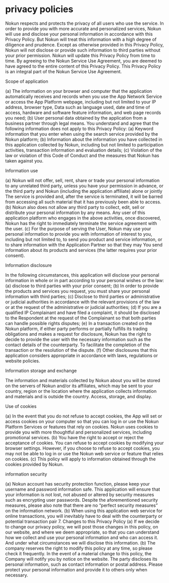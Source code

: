 # privacy policies

Nokun respects and protects the privacy of all users who use the service. In order to provide you with more accurate and personalized services, Nokun will use and disclose your personal information in accordance with this Privacy Policy. But Nokun will treat this information with a high degree of diligence and prudence. Except as otherwise provided in this Privacy Policy, Nokun will not disclose or provide such information to third parties without your prior permission. Nokun will update this Privacy Policy from time to time. By agreeing to the Nokun Service Use Agreement, you are deemed to have agreed to the entire content of this Privacy Policy. This Privacy Policy is an integral part of the Nokun Service Use Agreement.

Scope of application


(a) The information on your browser and computer that the application automatically receives and records when you use the App Network Service or access the App Platform webpage, including but not limited to your IP address, browser type, Data such as language used, date and time of access, hardware and software feature information, and web page records you need;
(b) User personal data obtained by the application from a business partner through legal means.
You understand and agree that the following information does not apply to this Privacy Policy:
(a) Keyword information that you enter when using the search service provided by the Nokun platform;
(b) Information about the information you have collected in this application collected by Nokun, including but not limited to participation activities, transaction information and evaluation details;
(c) Violation of the law or violation of this Code of Conduct and the measures that Nokun has taken against you.

Information use

(a) Nokun will not offer, sell, rent, share or trade your personal information to any unrelated third party, unless you have your permission in advance, or the third party and Nokun (including the application affiliate) alone or jointly The service is provided and, after the service is terminated, it will be barred from accessing all such material that it has previously been able to access.
(b) Nokun also does not allow any third party to collect, edit, sell or distribute your personal information by any means. Any user of this application platform who engages in the above activities, once discovered, Nokun has the right to immediately terminate the service agreement with the user.
(c) For the purpose of serving the User, Nokun may use your personal information to provide you with information of interest to you, including but not limited to, to send you product and service information, or to share information with the Application Partner so that they may You send information about its products and services (the latter requires your prior consent).

Information disclosure

In the following circumstances, this application will disclose your personal information in whole or in part according to your personal wishes or the law:
(a) disclose to third parties with your prior consent;
(b) In order to provide the products and services you request, you must share your personal information with third parties;
(c) Disclose to third parties or administrative or judicial authorities in accordance with the relevant provisions of the law or at the request of the administrative or judicial authorities;
(d) If you are a qualified IP Complainant and have filed a complaint, it should be disclosed to the Respondent at the request of the Complainant so that both parties can handle possible rights disputes;
(e) In a transaction created on the Nokun platform, if either party performs or partially fulfills its trading obligations and makes a request for disclosure, Nokun has the right to decide to provide the user with the necessary information such as the contact details of the counterparty. To facilitate the completion of the transaction or the resolution of the dispute.
(f) Other disclosures that this application considers appropriate in accordance with laws, regulations or website policies.

Information storage and exchange

The information and materials collected by Nokun about you will be stored on the servers of Nokun and/or its affiliates, which may be sent to your country, region or the location where the application collects information and materials and is outside the country. Access, storage, and display.

Use of cookies

(a) In the event that you do not refuse to accept cookies, the App will set or access cookies on your computer so that you can log in or use the Nokun Platform Services or features that rely on cookies. Nokun uses cookies to provide you with more thoughtful and personalized services, including promotional services.
(b) You have the right to accept or reject the acceptance of cookies. You can refuse to accept cookies by modifying your browser settings. However, if you choose to refuse to accept cookies, you may not be able to log in or use the Nokun web service or feature that relies on cookies.
(c) This policy will apply to information obtained through the cookies provided by Nokun.

information security

(a) Nokun account has security protection function, please keep your username and password information safe. This application will ensure that your information is not lost, not abused or altered by security measures such as encrypting user passwords. Despite the aforementioned security measures, please also note that there are no “perfect security measures” on the information network.
(b) When using this application web service for online transactions, you will inevitably have to deal with the counterparty or potential transaction pair
7. Changes to this Privacy Policy
(a) If we decide to change our privacy policy, we will post those changes in this policy, on our website, and where we deem appropriate, so that you can understand how we collect and use your personal information and who can access it. And under what circumstances we will disclose this information.
(b) The company reserves the right to modify this policy at any time, so please check it frequently. In the event of a material change to this policy, the Company will notify you by notice on the website.
The party discloses its personal information, such as contact information or postal address. Please protect your personal information and provide it to others only when necessary.
